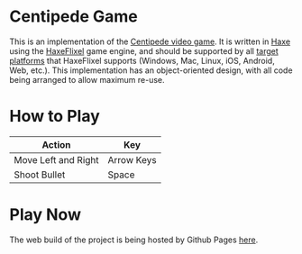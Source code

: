 # Centipede Game

This is an implementation of the [Centipede video game](https://en.wikipedia.org/wiki/Centipede_(video_game)). It is written in [Haxe](https://haxe.org/) using the [HaxeFlixel](http://haxeflixel.com/) game engine, and should be supported by all [target platforms](http://haxeflixel.com/documentation/haxeflixel-targets/) that HaxeFlixel supports (Windows, Mac, Linux, iOS, Android, Web, etc.). This implementation has an object-oriented design, with all code being arranged to allow maximum re-use.

# How to Play

Action | Key
--- | ---
Move Left and Right | Arrow Keys
Shoot Bullet | Space


# Play Now

The web build of the project is being hosted by Github Pages [here](https://1mw.github.io/Centipede/).
